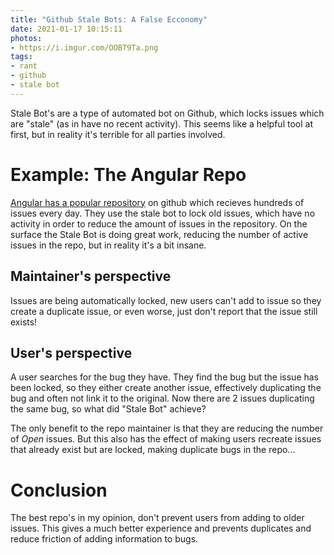 ```yaml
---
title: "Github Stale Bots: A False Ecconomy"
date: 2021-01-17 10:15:11
photos: 
- https://i.imgur.com/OOBT9Ta.png
tags:
- rant
- github
- stale bot
---
```


Stale Bot's are a type of automated bot on Github, which locks issues which are "stale" (as in have no recent activity). This seems like a helpful tool at first, but in reality it's terrible for all parties involved.

<!-- more -->

# Example: The Angular Repo

[Angular has a popular repository](https://github.com/angular/angular/issues) on github which recieves hundreds of issues every day. They use the stale bot to lock old issues, which have no activity in order to reduce the amount of issues in the repository. On the surface the Stale Bot is doing great work, reducing the number of active issues in the repo, but in reality it's a bit insane.

## Maintainer's perspective

Issues are being automatically locked, new users can't add to issue so they create a duplicate issue, or even worse, just don't report that the issue still exists!

## User's perspective

A user searches for the bug they have. They find the bug but the issue has been locked, so they either create another issue, effectively duplicating the bug and often not link it to the original. Now there are 2 issues duplicating the same bug, so what did "Stale Bot" achieve?

The only benefit to the repo maintainer is that they are reducing the number of *Open* issues. But this also has the effect of making users recreate issues that already exist but are locked, making duplicate bugs in the repo...

# Conclusion

The best repo's in my opinion, don't prevent users from adding to older issues. This gives a much better experience and prevents duplicates and reduce friction of adding information to bugs.
